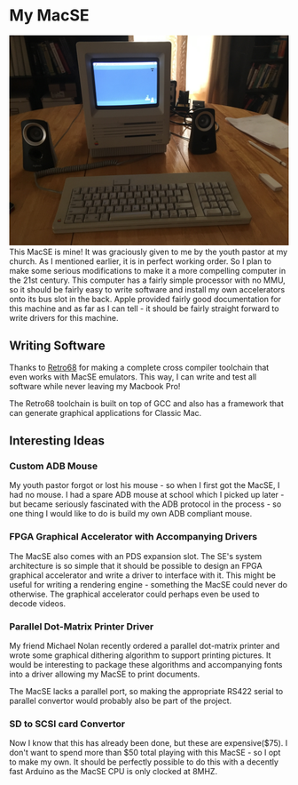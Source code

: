 # My MacSE 
![](Mac_SE.jpg)
This MacSE is mine! It was graciously given to me by the youth pastor at my church. As I mentioned earlier, it is in perfect working order. So I plan to make some serious modifications to make it a more compelling computer in the 21st century. This computer has a fairly simple processor with no MMU, so it should be fairly easy to write software and install my own accelerators onto its bus slot in the back. Apple provided fairly good documentation for this machine and as far as I can tell - it should be fairly straight forward to write drivers for this machine.

## Writing Software 
Thanks to [Retro68] for making a complete cross compiler toolchain that even works with MacSE emulators. This way, I can write and test all software while never leaving my Macbook Pro!

The Retro68 toolchain is built on top of GCC and also has a framework that can generate graphical applications for Classic Mac.

## Interesting Ideas 
### Custom ADB Mouse 
My youth pastor forgot or lost his mouse - so when I first got the MacSE, I had no mouse. I had a spare ADB mouse at school which I picked up later - but became seriously fascinated with the ADB protocol in the process - so one thing I would like to do is build my own ADB compliant mouse.

### FPGA Graphical Accelerator with Accompanying Drivers 
The MacSE also comes with an PDS expansion slot. The SE's system architecture is so simple that it should be possible to design an FPGA graphical accelerator and write a driver to interface with it. This might be useful for writing a rendering engine - something the MacSE could never do otherwise. The graphical accelerator could perhaps even be used to decode videos.

### Parallel Dot-Matrix Printer Driver 
My friend Michael Nolan recently ordered a parallel dot-matrix printer and wrote some graphical dithering algorithm to support printing pictures. It would be interesting to package these algorithms and accompanying fonts into a driver allowing my MacSE to print documents. 

The MacSE lacks a parallel port, so making the appropriate RS422 serial to parallel convertor would probably also be part of the project.

### SD to SCSI card Convertor 
Now I know that this has already been done, but these are expensive($75). I don't want to spend more than $50 total playing with this MacSE - so I opt to make my own. It should be perfectly possible to do this with a decently fast Arduino as the MacSE CPU is only clocked at 8MHZ.

[Retro68]: https://github.com/autc04/Retro68
